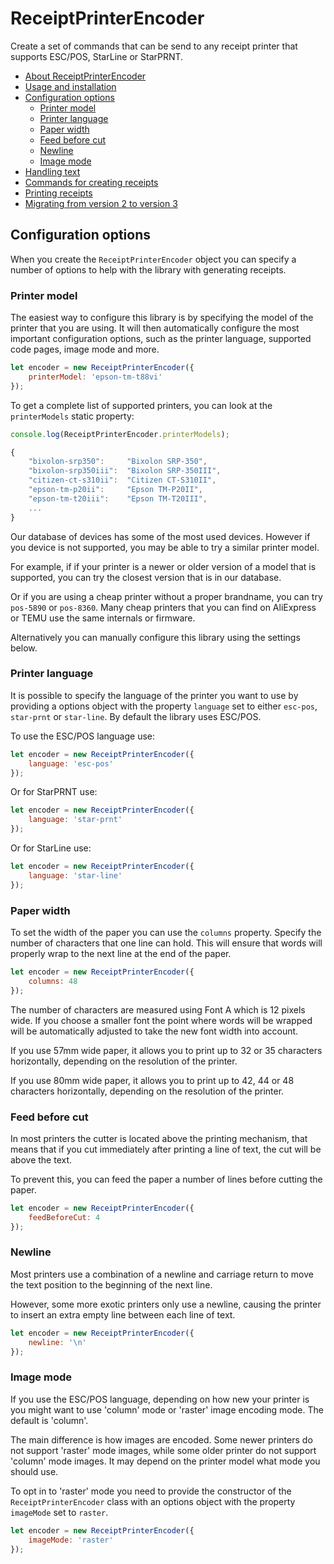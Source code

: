 # ReceiptPrinterEncoder

Create a set of commands that can be send to any receipt printer that supports ESC/POS, StarLine or StarPRNT.

- [About ReceiptPrinterEncoder](../README.md)
- [Usage and installation](usage.md)
- [Configuration options](configuration.md)
  - [Printer model](#printer-model)
  - [Printer language](#printer-language)
  - [Paper width](#paper-width)
  - [Feed before cut](#feed-before-cut)
  - [Newline](#newline)
  - [Image mode](#image-mode)
- [Handling text](text.md)
- [Commands for creating receipts](commands.md)
- [Printing receipts](printing.md)
- [Migrating from version 2 to version 3](changes.md)

## Configuration options

When you create the `ReceiptPrinterEncoder` object you can specify a number of options to help with the library with generating receipts. 


### Printer model

The easiest way to configure this library is by specifying the model of the printer that you are using. It will then automatically configure the most important configuration options, such as the printer language, supported code pages, image mode and more.

```js
let encoder = new ReceiptPrinterEncoder({ 
    printerModel: 'epson-tm-t88vi'
});
```

To get a complete list of supported printers, you can look at the `printerModels` static property:

```js
console.log(ReceiptPrinterEncoder.printerModels);

{
    "bixolon-srp350":     "Bixolon SRP-350",
    "bixolon-srp350iii":  "Bixolon SRP-350III",
    "citizen-ct-s310ii":  "Citizen CT-S310II",
    "epson-tm-p20ii":     "Epson TM-P20II",
    "epson-tm-t20iii":    "Epson TM-T20III",
    ...
}
```

Our database of devices has some of the most used devices. However if you device is not supported, you may be able to try a similar printer model. 

For example, if if your printer is a newer or older version of a model that is supported, you can try the closest version that is in our database.

Or if you are using a cheap printer without a proper brandname, you can try `pos-5890` or `pos-8360`. Many cheap printers that you can find on AliExpress or TEMU use the same internals or firmware. 

Alternatively you can manually configure this library using the settings below.


### Printer language

It is possible to specify the language of the printer you want to use by providing a options object with the property `language` set to either `esc-pos`, `star-prnt` or `star-line`. By default the library uses ESC/POS.

To use the ESC/POS language use:

```js
let encoder = new ReceiptPrinterEncoder({ 
    language: 'esc-pos'
});
```

Or for StarPRNT use:

```js
let encoder = new ReceiptPrinterEncoder({ 
    language: 'star-prnt'
});
```

Or for StarLine use:

```js
let encoder = new ReceiptPrinterEncoder({ 
    language: 'star-line'
});
```

### Paper width

To set the width of the paper you can use the `columns` property. Specify the number of characters that one line can hold. This will ensure that words will properly wrap to the next line at the end of the paper. 

```js
let encoder = new ReceiptPrinterEncoder({
    columns: 48
});
```

The number of characters are measured using Font A which is 12 pixels wide. If you choose a smaller font the point where words will be wrapped will be automatically adjusted to take the new font width into account.

If you use 57mm wide paper, it allows you to print up to 32 or 35 characters horizontally, depending on the resolution of the printer.

If you use 80mm wide paper, it allows you to print up to 42, 44 or 48 characters horizontally, depending on the resolution of the printer.

### Feed before cut

In most printers the cutter is located above the printing mechanism, that means that if you cut immediately after printing a line of text, the cut will be above the text. 

To prevent this, you can feed the paper a number of lines before cutting the paper.

```js
let encoder = new ReceiptPrinterEncoder({
    feedBeforeCut: 4
});
```

### Newline

Most printers use a combination of a newline and carriage return to move the text position to the beginning of the next line. 

However, some more exotic printers only use a newline, causing the printer to insert an extra empty line between each line of text.

```js
let encoder = new ReceiptPrinterEncoder({
    newline: '\n'
});
```

### Image mode

If you use the ESC/POS language, depending on how new your printer is you might want to use 'column' mode or 'raster' image encoding mode. The default is 'column'. 

The main difference is how images are encoded. Some newer printers do not support 'raster' mode images, while some older printer do not support 'column' mode images. It may depend on the printer model what mode you should use.

To opt in to 'raster' mode you need to provide the constructor of the `ReceiptPrinterEncoder` class with an options object with the property `imageMode` set to `raster`.

```js
let encoder = new ReceiptPrinterEncoder({ 
    imageMode: 'raster' 
});
```

